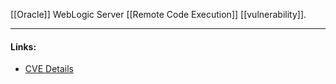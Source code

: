 [[Oracle]] WebLogic Server [[Remote Code Execution]] [[vulnerability]].

---
#### Links:
- [CVE Details](https://www.cvedetails.com/cve/CVE-2020-2555/)
